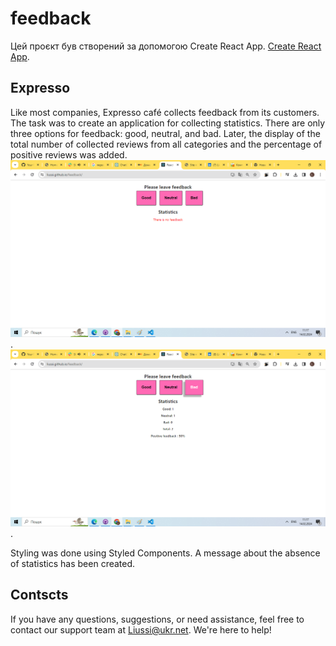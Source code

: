 # feedback

Цей проєкт був створений за допомогою Create React App.
[Create React App](https://github.com/facebook/create-react-app). 

## Expresso

Like most companies, Expresso café collects feedback from its customers. The task was to create an application for collecting statistics. There are only three options for feedback: good, neutral, and bad. Later, the display of the total number of collected reviews from all categories and the percentage of positive reviews was added.
![page](./public/page1.png). 
![page](./public/page2.png).

Styling was done using Styled Components. A message about the absence of statistics has been created.

## Contscts

If you have any questions, suggestions, or need assistance, feel free to contact our support team at Liussi@ukr.net. We're here to help!